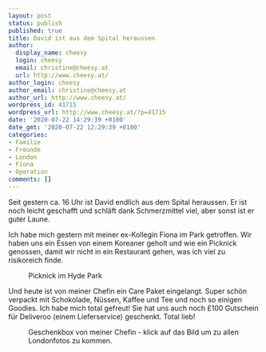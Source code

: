 ```yaml
---
layout: post
status: publish
published: true
title: David ist aus dem Spital heraussen
author:
  display_name: cheesy
  login: cheesy
  email: christine@cheesy.at
  url: http://www.cheesy.at/
author_login: cheesy
author_email: christine@cheesy.at
author_url: http://www.cheesy.at/
wordpress_id: 41715
wordpress_url: http://www.cheesy.at/?p=41715
date: '2020-07-22 14:29:39 +0100'
date_gmt: '2020-07-22 12:29:39 +0100'
categories:
- Familie
- Freunde
- London
- Fiona
- Operation
comments: []
---
```

<!-- wp:paragraph -->
Seit gestern ca. 16 Uhr ist David endlich aus dem Spital heraussen. Er ist noch leicht geschafft und schläft dank Schmerzmittel viel, aber sonst ist er guter Laune.
<!-- /wp:paragraph -->
<!-- wp:paragraph -->
Ich habe mich gestern mit meiner ex-Kollegin Fiona im Park getroffen. Wir haben uns ein Essen von einem Koreaner geholt und wie ein Picknick genossen, damit wir nicht in ein Restaurant gehen, was ich viel zu risikoreich finde.
<!-- /wp:paragraph -->
<!-- wp:image {"id":41712} -->
<figure class="wp-block-image"><img src="http://www.cheesy.at/wp-content/uploads/David-London-37.jpg" alt="" class="wp-image-41712"><br>
<figcaption>Picknick im Hyde Park</figcaption>
</figure>
<!-- /wp:image -->
<!-- wp:paragraph -->
Und heute ist von meiner Chefin ein Care Paket eingelangt. Super schön verpackt mit Schokolade, Nüssen, Kaffee und Tee und noch so einigen Goodies. Ich habe mich total gefreut! Sie hat uns auch noch £100 Gutschein für Deliveroo (einem Lieferservice) geschenkt. Total lieb!
<!-- /wp:paragraph -->
<!-- wp:image {"id":41714,"linkDestination":"custom"} -->
<figure class="wp-block-image"><a href="http://www.cheesy.at/fotos/leben-in-belfast/2020-2/david-in-london/"><img src="http://www.cheesy.at/wp-content/uploads/David-London-39.jpg" alt="" class="wp-image-41714"></a><br>
<figcaption>Geschenkbox von meiner Chefin - klick auf das Bild um zu allen Londonfotos zu kommen.</figcaption>
</figure>
<!-- /wp:image -->
